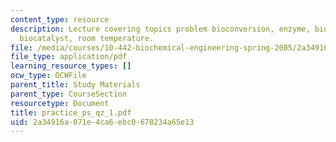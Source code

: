 ```yaml
---
content_type: resource
description: Lecture covering topics problem bioconversion, enzyme, bioconversion,
  biocatalyst, room temperature.
file: /media/courses/10-442-biochemical-engineering-spring-2005/2a34916a071e4ca6ebc0678234a65e13_practice_ps_qz_1.pdf
file_type: application/pdf
learning_resource_types: []
ocw_type: OCWFile
parent_title: Study Materials
parent_type: CourseSection
resourcetype: Document
title: practice_ps_qz_1.pdf
uid: 2a34916a-071e-4ca6-ebc0-678234a65e13
---
```

